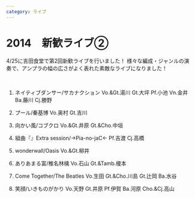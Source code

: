 ```yaml
---
category: ライブ
---
```

# 2014　新歓ライブ②

4/25に吉田食堂で第2回新歓ライブを行いました！
様々な編成・ジャンルの演奏で、アンプラの幅の広さがよく表れた素敵なライブになりました！

&nbsp;

1. ネイティブダンサー/サカナクション
Vo.&amp;Gt.湯川 Gt.大坪 Pf.小池 Vn.金井 Ba.藤川 Cj.勝野

2. プール/秦基博
Vo.奥村 Gt.吉川

3. 向かい風/コブクロ
Vo.&amp;Gt.井原 Gt.&amp;Cho.中垣

4. 組曲『』Extra session/→Pia-no-jaC←
Pf.吉渡 Cj.高橋

5. wonderwall/Oasis
Vo.&amp;Gt.柳井

6. ありあまる富/椎名林檎
Vo.石山 Gt.&amp;Tamb.榎本

7. Come Together/The Beatles
Vo.生田 Gt.&amp;Cho.川島 Gt.辻岡 Ba.水谷

8. 笑顔/いきものがかり
Vo.天野 Gt.井原 Pf.伊賀 Ba.河原 Cho.&amp;Cj.高山
